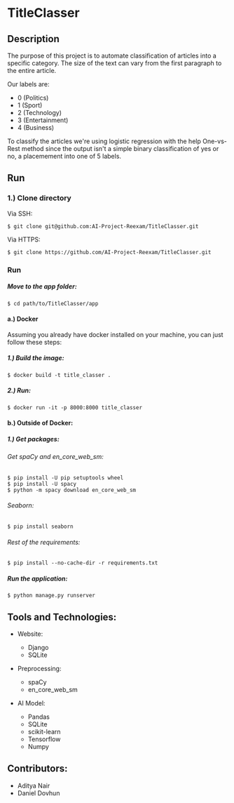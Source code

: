 # TitleClasser
## Description
The purpose of this project is to automate classification of articles into a specific category. The size of the text can vary from the first paragraph to the entire article. 

Our labels are:
* 0 (Politics)
* 1 (Sport)
* 2 (Technology)
* 3 (Entertainment)
* 4 (Business)

To classify the articles we're using logistic regression with the help One-vs-Rest method since the output isn't a simple binary classification of yes or no, a placemement into one of 5 labels.

## Run
### 1.) Clone directory
Via SSH:
```
$ git clone git@github.com:AI-Project-Reexam/TitleClasser.git
```

Via HTTPS:
```
$ git clone https://github.com/AI-Project-Reexam/TitleClasser.git
```

### Run
##### Move to the app folder: 
```
$ cd path/to/TitleClasser/app
```

#### a.) Docker
Assuming you already have docker installed on your machine, you can just follow these steps:

##### 1.) Build the image:
```
$ docker build -t title_classer .
```

##### 2.) Run:
```
$ docker run -it -p 8000:8000 title_classer
```

#### b.) Outside of Docker:
##### 1.) Get packages:
###### Get spaCy and en_core_web_sm:
```
$ pip install -U pip setuptools wheel
$ pip install -U spacy
$ python -m spacy download en_core_web_sm
```

###### Seaborn:
```
$ pip install seaborn
```

###### Rest of the requirements:
```
$ pip install --no-cache-dir -r requirements.txt
```

##### Run the application:
```
$ python manage.py runserver
```

## Tools and Technologies:
* Website:
    * Django
    * SQLite

* Preprocessing:
    * spaCy
    * en_core_web_sm

* AI Model:
    * Pandas
    * SQLite
    * scikit-learn
    * Tensorflow
    * Numpy

## Contributors:
* Aditya Nair
* Daniel Dovhun
